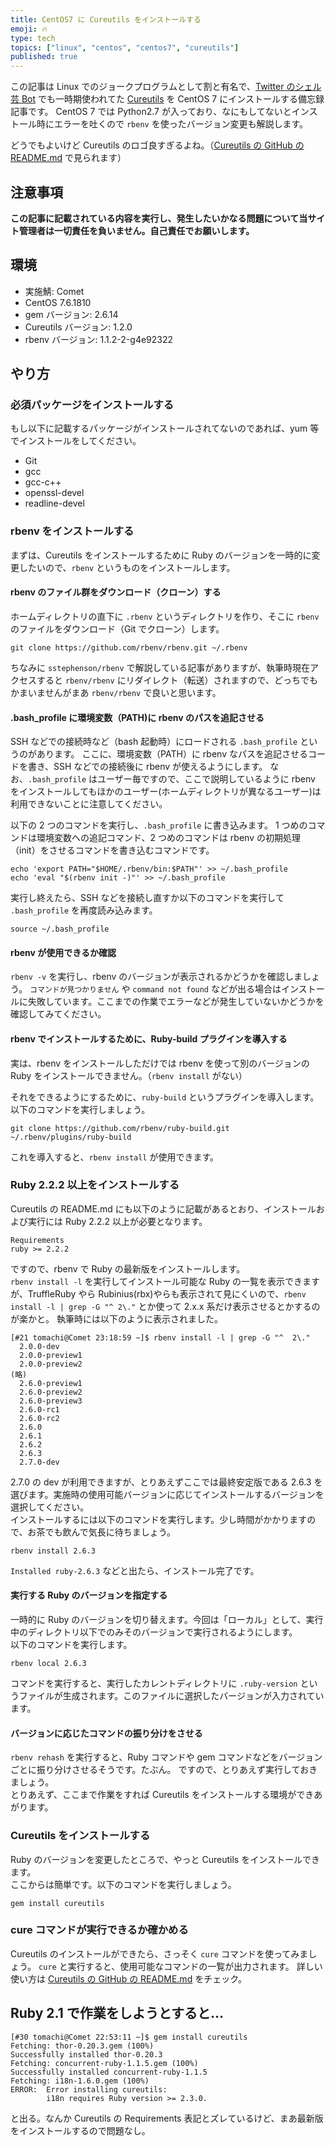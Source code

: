 ```yaml
---
title: CentOS7 に Cureutils をインストールする
emoji: 🔥
type: tech
topics: ["linux", "centos", "centos7", "cureutils"]
published: true
---
```


この記事は Linux でのジョークプログラムとして割と有名で、[Twitter のシェル芸 Bot](https://twitter.com/minyoruminyon) でも一時期使われてた [Cureutils](https://github.com/greymd/cureutils) を CentOS 7 にインストールする備忘録記事です。
CentOS 7 では Python2.7 が入っており、なにもしてないとインストール時にエラーを吐くので `rbenv` を使ったバージョン変更も解説します。

どうでもよいけど Cureutils のロゴ良すぎるよね。（[Cureutils の GitHub の README.md](https://github.com/greymd/cureutils/blob/master/README.md) で見られます）

## 注意事項

**この記事に記載されている内容を実行し、発生したいかなる問題について当サイト管理者は一切責任を負いません。自己責任でお願いします。**

## 環境

- 実施鯖: Comet
- CentOS 7.6.1810
- gem バージョン: 2.6.14
- Cureutils バージョン: 1.2.0
- rbenv バージョン: 1.1.2-2-g4e92322

## やり方

### 必須パッケージをインストールする

もし以下に記載するパッケージがインストールされてないのであれば、yum 等でインストールをしてください。

- Git
- gcc
- gcc-c++
- openssl-devel
- readline-devel

### rbenv をインストールする

まずは、Cureutils をインストールするために Ruby のバージョンを一時的に変更したいので、`rbenv` というものをインストールします。

#### rbenv のファイル群をダウンロード（クローン）する

ホームディレクトリの直下に `.rbenv` というディレクトリを作り、そこに `rbenv` のファイルをダウンロード（Git でクローン）します。

```shell
git clone https://github.com/rbenv/rbenv.git ~/.rbenv
```

ちなみに `sstephenson/rbenv` で解説している記事がありますが、執筆時現在アクセスすると `rbenv/rbenv` にリダイレクト（転送）されますので、どっちでもかまいませんがまあ `rbenv/rbenv` で良いと思います。

#### .bash_profile に環境変数（PATH)に rbenv のパスを追記させる

SSH などでの接続時など（bash 起動時）にロードされる `.bash_profile` というのがあります。
ここに、環境変数（PATH）に rbenv なパスを追記させるコードを書き、SSH などでの接続後に rbenv が使えるようにします。
なお、`.bash_profile` はユーザー毎ですので、ここで説明しているように rbenv をインストールしてもほかのユーザー(ホームディレクトリが異なるユーザー)は利用できないことに注意してください。

以下の 2 つのコマンドを実行し、`.bash_profile` に書き込みます。
1 つめのコマンドは環境変数への追記コマンド、2 つめのコマンドは rbenv の初期処理（init）をさせるコマンドを書き込むコマンドです。

```shell
echo 'export PATH="$HOME/.rbenv/bin:$PATH"' >> ~/.bash_profile
echo 'eval "$(rbenv init -)"' >> ~/.bash_profile
```

実行し終えたら、SSH などを接続し直すか以下のコマンドを実行して `.bash_profile` を再度読み込みます。

```shell
source ~/.bash_profile
```

#### rbenv が使用できるか確認

`rbenv -v` を実行し、rbenv のバージョンが表示されるかどうかを確認しましょう。
`コマンドが見つかりません` や `command not found` などが出る場合はインストールに失敗しています。ここまでの作業でエラーなどが発生していないかどうかを確認してみてください。

#### rbenv でインストールするために、Ruby-build プラグインを導入する

実は、rbenv をインストールしただけでは rbenv を使って別のバージョンの Ruby をインストールできません。（`rbenv install` がない）

それをできるようにするために、`ruby-build` というプラグインを導入します。
以下のコマンドを実行しましょう。

```shell
git clone https://github.com/rbenv/ruby-build.git ~/.rbenv/plugins/ruby-build
```

これを導入すると、`rbenv install` が使用できます。

### Ruby 2.2.2 以上をインストールする

Cureutils の README.md にも以下のように記載があるとおり、インストールおよび実行には Ruby 2.2.2 以上が必要となります。

```text
Requirements
ruby >= 2.2.2
```

ですので、rbenv で Ruby の最新版をインストールします。  
`rbenv install -l` を実行してインストール可能な Ruby の一覧を表示できますが、TruffleRuby やら Rubinius(rbx)やらも表示されて見にくいので、`rbenv install -l | grep -G "^ 2\."` とか使って 2.x.x 系だけ表示させるとかするのが楽かと。
執筆時には以下のように表示されました。

```shell
[#21 tomachi@Comet 23:18:59 ~]$ rbenv install -l | grep -G "^  2\."
  2.0.0-dev
  2.0.0-preview1
  2.0.0-preview2
(略)
  2.6.0-preview1
  2.6.0-preview2
  2.6.0-preview3
  2.6.0-rc1
  2.6.0-rc2
  2.6.0
  2.6.1
  2.6.2
  2.6.3
  2.7.0-dev
```

2.7.0 の dev が利用できますが、とりあえずここでは最終安定版である 2.6.3 を選びます。実施時の使用可能バージョンに応じてインストールするバージョンを選択してください。  
インストールするには以下のコマンドを実行します。少し時間がかかりますので、お茶でも飲んで気長に待ちましょう。

```shell
rbenv install 2.6.3
```

`Installed ruby-2.6.3` などと出たら、インストール完了です。

#### 実行する Ruby のバージョンを指定する

一時的に Ruby のバージョンを切り替えます。今回は「ローカル」として、実行中のディレクトリ以下でのみそのバージョンで実行されるようにします。  
 以下のコマンドを実行します。

```shell
rbenv local 2.6.3
```

コマンドを実行すると、実行したカレントディレクトリに `.ruby-version` というファイルが生成されます。このファイルに選択したバージョンが入力されています。

#### バージョンに応じたコマンドの振り分けをさせる

`rbenv rehash` を実行すると、Ruby コマンドや gem コマンドなどをバージョンごとに振り分けさせるそうです。たぶん。
ですので、とりあえず実行しておきましょう。  
とりあえず、ここまで作業をすれば Cureutils をインストールする環境ができあがります。

### Cureutils をインストールする

Ruby のバージョンを変更したところで、やっと Cureutils をインストールできます。  
 ここからは簡単です。以下のコマンドを実行しましょう。

```shell
gem install cureutils
```

### cure コマンドが実行できるか確かめる

Cureutils のインストールができたら、さっそく `cure` コマンドを使ってみましょう。
`cure` と実行すると、使用可能なコマンドの一覧が出力されます。
詳しい使い方は [Cureutils の GitHub の README.md](https://github.com/greymd/cureutils/blob/master/README.md) をチェック。

## Ruby 2.1 で作業をしようとすると…

```shell
[#30 tomachi@Comet 22:53:11 ~]$ gem install cureutils
Fetching: thor-0.20.3.gem (100%)
Successfully installed thor-0.20.3
Fetching: concurrent-ruby-1.1.5.gem (100%)
Successfully installed concurrent-ruby-1.1.5
Fetching: i18n-1.6.0.gem (100%)
ERROR:  Error installing cureutils:
        i18n requires Ruby version >= 2.3.0.
```

と出る。なんか Cureutils の Requirements 表記とズレているけど、まあ最新版をインストールするので問題なし。
